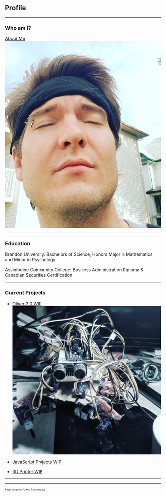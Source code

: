 ## Profile

---

### Who am I?
[About Me](/About_Me)
<img src="images/Jogging Jacob.jpg?raw=true"/>

---

### Education
  Brandon University: Bachelors of Science, Honors Major in Mathematics and Minor in Psychology
  <br>   
  Assiniboine Community College: Business Administration Diploma & Canadian Securities Certification

---


### Current Projects

- [Oliver 2.0 WIP](http://example.com/)
  <img src="images/Oliver 2.jpg?raw=true"/>
  
- [JavaScript Projects WIP](http://example.com/)
  
- [3D Printer WIP](http://example.com/)


---






---
<p style="font-size:8px">Page template forked from <a href="https://github.com/evanca/quick-portfolio">evanca</a></p>
<!-- Remove above link if you don't want to attibute -->
